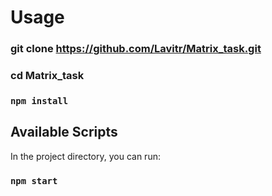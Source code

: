 # Usage

### git clone https://github.com/Lavitr/Matrix_task.git
### cd Matrix_task

### `npm install`

## Available Scripts

In the project directory, you can run:

### `npm start`

